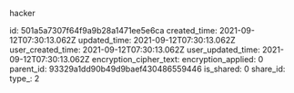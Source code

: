 hacker

id: 501a5a7307f64f9a9b28a1471ee5e6ca
created_time: 2021-09-12T07:30:13.062Z
updated_time: 2021-09-12T07:30:13.062Z
user_created_time: 2021-09-12T07:30:13.062Z
user_updated_time: 2021-09-12T07:30:13.062Z
encryption_cipher_text: 
encryption_applied: 0
parent_id: 93329a1dd90b49d9baef430486559446
is_shared: 0
share_id: 
type_: 2